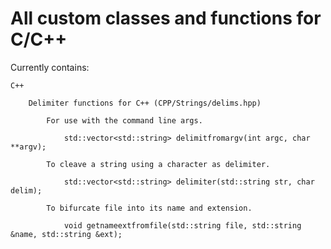 # All custom classes and functions for C/C++

Currently contains:

	C++
	
		Delimiter functions for C++ (CPP/Strings/delims.hpp)
	
			For use with the command line args.
		
				std::vector<std::string> delimitfromargv(int argc, char **argv);
		
			To cleave a string using a character as delimiter.
		
				std::vector<std::string> delimiter(std::string str, char delim);
			
			To bifurcate file into its name and extension.
			
				void getnameextfromfile(std::string file, std::string &name, std::string &ext);